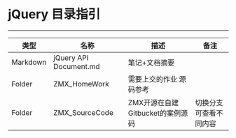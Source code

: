 # jQuery 目录指引

---

| 类型     | 名称                   | 描述                             | 备注                   |
| -------- | ---------------------- | -------------------------------- | ---------------------- |
| Markdown | jQuery API Document.md | 笔记+文档摘要                    |                        |
| Folder   | ZMX_HomeWork           | 需要上交的作业 源码参考          |                        |
| Folder   | ZMX_SourceCode         | ZMX开源在自建Gitbucket的案例源码 | 切换分支可查看不同内容 |

